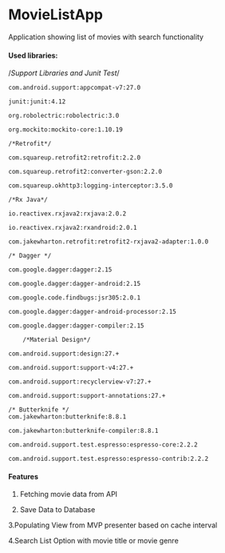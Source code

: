 # MovieListApp
Application showing list of movies with search functionality

#### Used libraries:

  /*Support Libraries and Junit Test*/
  
    com.android.support:appcompat-v7:27.0  
    
    junit:junit:4.12  
    
    org.robolectric:robolectric:3.0  
    
    org.mockito:mockito-core:1.10.19  
    
    /*Retrofit*/  
    
    com.squareup.retrofit2:retrofit:2.2.0 
    
    com.squareup.retrofit2:converter-gson:2.2.0
    
    com.squareup.okhttp3:logging-interceptor:3.5.0
    
    /*Rx Java*/
    
    io.reactivex.rxjava2:rxjava:2.0.2
    
    io.reactivex.rxjava2:rxandroid:2.0.1
    
    com.jakewharton.retrofit:retrofit2-rxjava2-adapter:1.0.0
    
    /* Dagger */
    
    com.google.dagger:dagger:2.15
    
    com.google.dagger:dagger-android:2.15
    
    com.google.code.findbugs:jsr305:2.0.1
    
    com.google.dagger:dagger-android-processor:2.15
    
    com.google.dagger:dagger-compiler:2.15
    
        /*Material Design*/
        
    com.android.support:design:27.+
    
    com.android.support:support-v4:27.+
    
    com.android.support:recyclerview-v7:27.+
    
    com.android.support:support-annotations:27.+
    
    /* Butterknife */
    com.jakewharton:butterknife:8.8.1
    
    com.jakewharton:butterknife-compiler:8.8.1
    
    com.android.support.test.espresso:espresso-core:2.2.2
    
    com.android.support.test.espresso:espresso-contrib:2.2.2
    
   
#### Features
1. Fetching movie data from API

2. Save Data to Database

3.Populating View from MVP presenter based on cache interval

4.Search List Option with movie title or movie genre
